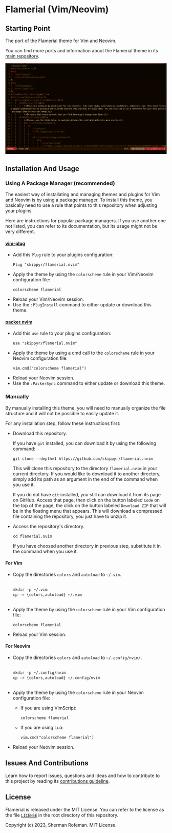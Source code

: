 <h1>Flamerial (Vim/Neovim)</h1>
	<h2>Starting Point</h2>
		<p>The port of the Flamerial theme for Vim and Neovim.</p>
		<p>You can find more ports and information about the Flamerial theme in its <a href="https://github.com/skippyr/flamerial">main repository</a>.</p>
		<img src="./images/preview.png"/>
	<h2>Installation And Usage</h2>
		<h3>Using A Package Manager (recommended)</h3>
			<p>The easiest way of installating and managing themes and plugins for Vim and Neovim is by using a package manager. To install this theme, you basically need to use a rule that points to this repository when adjusting your plugins.</p>
			<p>Here are instructions for popular package managers. If you use another one not listed, you can refer to its documentation, but its usage might not be very different.</p>
			<h4><a href="https://github.com/junegunn/vim-plug">vim-plug</a></h4>
				<ul>
					<li>Add this <code>Plug</code> rule to your plugins configuration:</li>
						<pre><code>Plug "skippyr/flamerial.nvim"</code></pre>
					<li>Apply the theme by using the <code>colorscheme</code> rule in your Vim/Neovim configuration file:</li>
						<pre><code>colorscheme flamerial</code></pre>
					<li>Reload your Vim/Neovim session.</li>
					<li>Use the <code>:PlugInstall</code> command to either update or download this theme.</li>
				</ul>
			<h4><a href="https://github.com/wbthomason/packer.nvim">packer.nvim</a></h4>
				<ul>
					<li>Add this <code>use</code> rule to your plugins configuration:</li>
						<pre><code>use "skippyr/flamerial.nvim"</code></pre>
					<li>Apply the theme by using a cmd call to the <code>colorscheme</code> rule in your Neovim configuration file:</li>
						<pre><code>vim.cmd("colorscheme flamerial")</code></pre>
					<li>Reload your Neovim session.</li>
					<li>Use the <code>:PackerSync</code> command to either update or download this theme.</li>
				</ul>
		<h3>Manually</h3>
			<p>By manually installing this theme, you will need to manually organize the file structure and it will not be possible to easily update it.</p>
			<p>For any installation step, follow these instructions first:</p>
			<ul>
				<li>Download this repository.</li>
				<p>If you have <code>git</code> installed, you can download it by using the following command:</p>
					<pre><code>git clone --depth=1 https://github.com/skippyr/flamerial.nvim</code></pre>
				<p>This will clone this repository to the directory <code>flamerial.nvim</code> in your current directory. If you would like to download it to another directory, simply add its path as an argument in the end of the command when you use it.</p>
				<p>If you do not have <code>git</code> installed, you still can download it from its page on GitHub. Access that page, then click on the button labeled <code>Code</code> on the top of the page, the click on the button labeled <code>Download ZIP</code> that will be in the floating menu that appears. This will download a compressed file containing the repository, you just have to unzip it.</p>
				<li>Access the repository's directory.</li>
					<pre><code>cd flamerial.nvim</code></pre>
					<p>If you have choosed another directory in previous step, substitute it in the command when you use it.</p>
			</ul>
			<h4>For Vim</h4>
				<ul>
					<li>Copy the directories <code>colors</code> and <code>autoload</code> to <code>~/.vim</code>.</li>
					<pre><code>
mkdir -p ~/.vim
cp -r {colors,autoload} ~/.vim
					</code></pre>
					<li>Apply the theme by using the <code>colorscheme</code> rule in your Vim configuration file:</li>
						<pre><code>colorscheme flamerial</code></pre>
					<li>Reload your Vim session.</li>
				</ul>
			<h4>For Neovim</h4>
				<ul>
					<li>Copy the directories <code>colors</code> and <code>autoload</code> to <code>~/.config/nvim/</code>.</li>
					<pre><code>
mkdir -p ~/.config/nvim
cp -r {colors,autoload} ~/.config/nvim
					</code></pre>
					<li>Apply the theme by using the <code>colorscheme</code> rule in your Neovim configuration file:</li>
						<ul>
							<li>If you are using VimScript:</li>
								<pre><code>colorscheme flamerial</code></pre>
							<li>If you are using Lua:</li>
								<pre><code>vim.cmd("colorscheme flamerial")</code></pre>
						</ul>
					<li>Reload your Neovim session.</li>
				</ul>
	<h2>Issues And Contributions</h2>
		<p>Learn how to report issues, questions and ideas and how to contribute to this project by reading its <a href="https://skippyr.github.io/materials/pages/contributions_guideline.html">contributions guideline</a>.</p>
	<h2>License</h2>
		<p>Flamerial is released under the MIT License. You can refer to the license as the file <code><a href="https://github.com/skippyr/flamerial/blob/main/LICENSE">LICENSE</a></code> in the root directory of this repository.</p>
		<p>Copyright (c) 2023, Sherman Rofeman. MIT License.</p>

